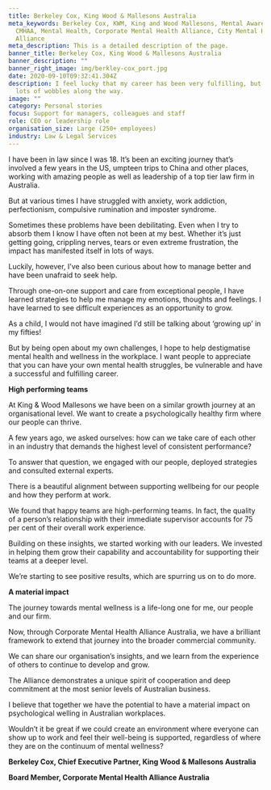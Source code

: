 ```yaml
---
title: Berkeley Cox, King Wood & Mallesons Australia
meta_keywords: Berkeley Cox, KWM, King and Wood Mallesons, Mental Awareness,
  CMHAA, Mental Health, Corporate Mental Health Alliance, City Mental Health
  Alliance
meta_description: This is a detailed description of the page.
banner_title: Berkeley Cox, King Wood & Mallesons Australia
banner_description: ""
banner_right_image: img/berkley-cox_port.jpg
date: 2020-09-10T09:32:41.304Z
description: I feel lucky that my career has been very fulfilling, but I’ve had
  lots of wobbles along the way.
image: ""
category: Personal stories
focus: Support for managers, colleagues and staff
role: CEO or leadership role
organisation_size: Large (250+ employees)
industry: Law & Legal Services
---
```

I have been in law since I was 18. It’s been an exciting journey that’s involved a few years in the US, umpteen trips to China and other places, working with amazing people as well as leadership of a top tier law firm in Australia.

But at various times I have struggled with anxiety, work addiction, perfectionism, compulsive rumination and imposter syndrome.

Sometimes these problems have been debilitating. Even when I try to absorb them I know I have often not been at my best. Whether it’s just getting going, crippling nerves, tears or even extreme frustration, the impact has manifested itself in lots of ways.

Luckily, however, I’ve also been curious about how to manage better and have been unafraid to seek help.

Through one-on-one support and care from exceptional people, I have learned strategies to help me manage my emotions, thoughts and feelings. I have learned to see difficult experiences as an opportunity to grow.

As a child, I would not have imagined I’d still be talking about ‘growing up’ in my fifties!

But by being open about my own challenges, I hope to help destigmatise mental health and wellness in the workplace. I want people to appreciate that you can have your own mental health struggles, be vulnerable and have a successful and fulfilling career.

**High performing teams**

At King & Wood Mallesons we have been on a similar growth journey at an organisational level. We want to create a psychologically healthy firm where our people can thrive.

A few years ago, we asked ourselves: how can we take care of each other in an industry that demands the highest level of consistent performance?

To answer that question, we engaged with our people, deployed strategies and consulted external experts.

There is a beautiful alignment between supporting wellbeing for our people and how they perform at work.

We found that happy teams are high-performing teams. In fact, the quality of a person’s relationship with their immediate supervisor accounts for 75 per cent of their overall work experience.

Building on these insights, we started working with our leaders. We invested in helping them grow their capability and accountability for supporting their teams at a deeper level.

We’re starting to see positive results, which are spurring us on to do more.

**A material impact**

The journey towards mental wellness is a life-long one for me, our people and our firm.

Now, through Corporate Mental Health Alliance Australia, we have a brilliant framework to extend that journey into the broader commercial community.

We can share our organisation’s insights, and we learn from the experience of others to continue to develop and grow.

The Alliance demonstrates a unique spirit of cooperation and deep commitment at the most senior levels of Australian business.

I believe that together we have the potential to have a material impact on psychological welling in Australian workplaces.

Wouldn’t it be great if we could create an environment where everyone can show up to work and feel their well-being is supported, regardless of where they are on the continuum of mental wellness?

**Berkeley Cox, Chief Executive Partner, King Wood & Mallesons Australia**

**Board Member, Corporate Mental Health Alliance Australia**